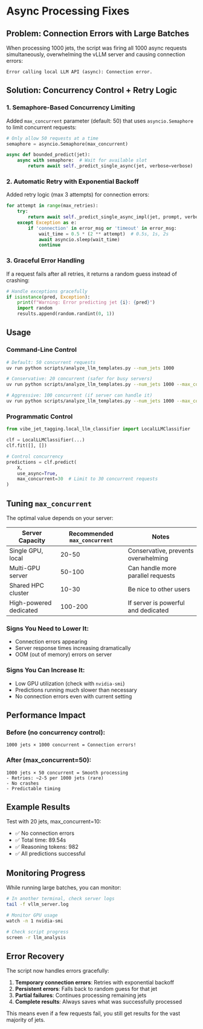 # Async Processing Fixes

## Problem: Connection Errors with Large Batches

When processing 1000 jets, the script was firing all 1000 async requests simultaneously, overwhelming the vLLM server and causing connection errors:

```
Error calling local LLM API (async): Connection error.
```

## Solution: Concurrency Control + Retry Logic

### 1. **Semaphore-Based Concurrency Limiting**

Added `max_concurrent` parameter (default: 50) that uses `asyncio.Semaphore` to limit concurrent requests:

```python
# Only allow 50 requests at a time
semaphore = asyncio.Semaphore(max_concurrent)

async def bounded_predict(jet):
    async with semaphore:  # Wait for available slot
        return await self._predict_single_async(jet, verbose=verbose)
```

### 2. **Automatic Retry with Exponential Backoff**

Added retry logic (max 3 attempts) for connection errors:

```python
for attempt in range(max_retries):
    try:
        return await self._predict_single_async_impl(jet, prompt, verbose)
    except Exception as e:
        if 'connection' in error_msg or 'timeout' in error_msg:
            wait_time = 0.5 * (2 ** attempt)  # 0.5s, 1s, 2s
            await asyncio.sleep(wait_time)
            continue
```

### 3. **Graceful Error Handling**

If a request fails after all retries, it returns a random guess instead of crashing:

```python
# Handle exceptions gracefully
if isinstance(pred, Exception):
    print(f"Warning: Error predicting jet {i}: {pred}")
    import random
    results.append(random.randint(0, 1))
```

## Usage

### Command-Line Control

```bash
# Default: 50 concurrent requests
uv run python scripts/analyze_llm_templates.py --num_jets 1000

# Conservative: 20 concurrent (safer for busy servers)
uv run python scripts/analyze_llm_templates.py --num_jets 1000 --max_concurrent 20

# Aggressive: 100 concurrent (if server can handle it)
uv run python scripts/analyze_llm_templates.py --num_jets 1000 --max_concurrent 100
```

### Programmatic Control

```python
from vibe_jet_tagging.local_llm_classifier import LocalLLMClassifier

clf = LocalLLMClassifier(...)
clf.fit([], [])

# Control concurrency
predictions = clf.predict(
    X,
    use_async=True,
    max_concurrent=30  # Limit to 30 concurrent requests
)
```

## Tuning `max_concurrent`

The optimal value depends on your server:

| Server Capacity | Recommended `max_concurrent` | Notes |
|----------------|------------------------------|-------|
| Single GPU, local | 20-50 | Conservative, prevents overwhelming |
| Multi-GPU server | 50-100 | Can handle more parallel requests |
| Shared HPC cluster | 10-30 | Be nice to other users |
| High-powered dedicated | 100-200 | If server is powerful and dedicated |

### Signs You Need to Lower It:
- Connection errors appearing
- Server response times increasing dramatically
- OOM (out of memory) errors on server

### Signs You Can Increase It:
- Low GPU utilization (check with `nvidia-smi`)
- Predictions running much slower than necessary
- No connection errors even with current setting

## Performance Impact

### Before (no concurrency control):
```
1000 jets × 1000 concurrent = Connection errors!
```

### After (max_concurrent=50):
```
1000 jets × 50 concurrent = Smooth processing
- Retries: ~2-5 per 1000 jets (rare)
- No crashes
- Predictable timing
```

## Example Results

Test with 20 jets, max_concurrent=10:
- ✅ No connection errors
- ✅ Total time: 89.54s
- ✅ Reasoning tokens: 982
- ✅ All predictions successful

## Monitoring Progress

While running large batches, you can monitor:

```bash
# In another terminal, check server logs
tail -f vllm_server.log

# Monitor GPU usage
watch -n 1 nvidia-smi

# Check script progress
screen -r llm_analysis
```

## Error Recovery

The script now handles errors gracefully:

1. **Temporary connection errors**: Retries with exponential backoff
2. **Persistent errors**: Falls back to random guess for that jet
3. **Partial failures**: Continues processing remaining jets
4. **Complete results**: Always saves what was successfully processed

This means even if a few requests fail, you still get results for the vast majority of jets.
